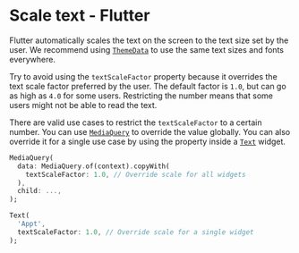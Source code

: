 # Scale text - Flutter

Flutter automatically scales the text on the screen to the text size set by the user. We recommend using [`ThemeData`](https://api.flutter.dev/flutter/material/ThemeData-class.html) to use the same text sizes and fonts everywhere.

Try to avoid using the `textScaleFactor` property because it overrides the text scale factor preferred by the user. The default factor is `1.0`, but can go as high as `4.0` for some users. Restricting the number means that some users might not be able to read the text.

There are valid use cases to restrict the `textScaleFactor` to a certain number. You can use [`MediaQuery`](https://api.flutter.dev/flutter/widgets/MediaQuery-class.html) to override the value globally. You can also override it for a single use case by using the property inside a [`Text`](https://api.flutter.dev/flutter/widgets/Text-class.html) widget.

```dart
MediaQuery(
  data: MediaQuery.of(context).copyWith(
    textScaleFactor: 1.0, // Override scale for all widgets
  ),
  child: ...,
);

Text(
  'Appt', 
  textScaleFactor: 1.0, // Override scale for a single widget
);
```
